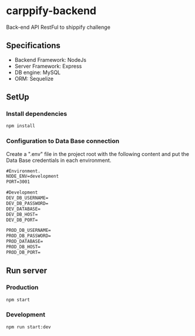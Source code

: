 # carppify-backend

Back-end API RestFul to shippify challenge

## Specifications

- Backend Framework: NodeJs
- Server Framework: Express
- DB engine: MySQL
- ORM: Sequelize

## SetUp

### Install dependencies

```cmd
npm install
```

### Configuration to Data Base connection

Create a ".env" file in the project root with the following content and put the Data Base credentials in each environment.

```cmd
#Environment.
NODE_ENV=development
PORT=3001

#Development
DEV_DB_USERNAME=
DEV_DB_PASSWORD=
DEV_DATABASE=
DEV_DB_HOST=
DEV_DB_PORT=

PROD_DB_USERNAME=
PROD_DB_PASSWORD=
PROD_DATABASE=
PROD_DB_HOST=
PROD_DB_PORT=
```

## Run server

### Production

```cmd
npm start
```

### Development

```cmd
npm run start:dev
```
